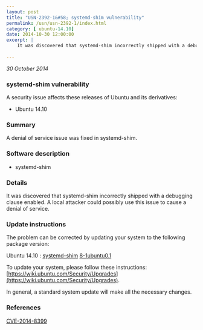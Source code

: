 ```yaml
---
layout: post
title: "USN-2392-1&#58; systemd-shim vulnerability"
permalink: /usn/usn-2392-1/index.html
category: [ ubuntu-14.10]
date: 2014-10-30 12:00:00
excerpt: |
    It was discovered that systemd-shim incorrectly shipped with a debugging clause enabled. A local attacker could possibly use this issue to cause a denial of service. 
    
--- 
```

 
 

*30 October 2014*

### systemd-shim vulnerability

A security issue affects these releases of Ubuntu and its derivatives:

* Ubuntu 14.10

### Summary

A denial of service issue was fixed in systemd-shim. 

### Software description

* systemd-shim 

### Details

It was discovered that systemd-shim incorrectly shipped with a debugging clause enabled. A local attacker could possibly use this issue to cause a denial of service. 

### Update instructions

The problem can be corrected by updating your system to the following package version:

Ubuntu 14.10
 : [systemd-shim](https://launchpad.net/ubuntu/+source/systemd-shim) <span> [8-1ubuntu0.1](https://launchpad.net/ubuntu/+source/systemd-shim/8-1ubuntu0.1) </span> 

To update your system, please follow these instructions: [https://wiki.ubuntu.com/Security/Upgrades](https://wiki.ubuntu.com/Security/Upgrades).

In general, a standard system update will make all the necessary changes. 

### References

 
 [CVE-2014-8399](http://people.ubuntu.com/~ubuntu-security/cve/CVE-2014-8399)
 

